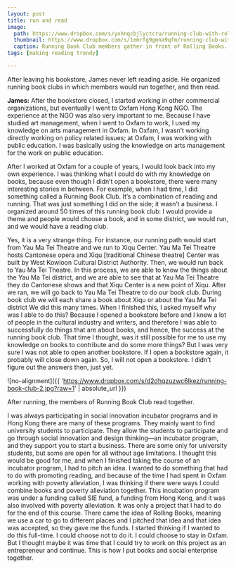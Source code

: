 ```yaml
---
layout: post
title: run and read
image:
  path: https://www.dropbox.com/s/yxhnqcbjlyctcru/running-club-with-rollingbooks.png?raw=1
  thumbnail: https://www.dropbox.com/s/1emrfg9gmna9qfm/running-club-with-rollingbooks_thumbnail.png?raw=1
  caption: Running Book Club members gather in front of Rolling Books.
tags: [making reading trendy]

---
```


After leaving his bookstore, James never left reading aside. He organized running book clubs in which members would run together, and then read. 

<!--more-->

**James:** After the bookstore closed, I started working in other commercial organizations, but eventually I went to Oxfam Hong Kong NGO. The experience at the NGO was also very important to me. Because I have studied art management, when I went to Oxfam to work, I used my knowledge on arts management in Oxfam. In Oxfam, I wasn’t working directly working on policy related issues; at Oxfam, I was working with public education. I was basically using the knowledge on arts management for the work on public education.

After I worked at Oxfam for a couple of years, I would look back into my own experience. I was thinking what I could do with my knowledge on books, because even though I didn’t open a bookstore, there were many interesting stories in between. For example, when I had time, I did something called a Running Book Club. It’s a combination of reading and running. That was just something I did on the side; it wasn’t a business. I organized around 50 times of this running book club: I would provide a theme and people would choose a book, and in some district, we would run, and we would have a reading club. 

Yes, it is a very strange thing. For instance, our running path would start from Yau Ma Tei Theatre and we run to Xiqu Center. Yau Ma Tei Theatre hosts Cantonese opera and Xiqu [traditional Chinese theatre] Center was built by West Kowloon Cultural District Authority. Then, we would run back to Yau Ma Tei Theatre. In this process, we are able to know the things about the Yau Ma Tei district, and we are able to see that at Yau Ma Tei Theatre they do Cantonese shows and that Xiqu Center is a new point of Xiqu. After we ran, we will go back to Yau Ma Tei Theatre to do our book club. During book club we will each share a book about Xiqu or about the Yau Ma Tei district We did this many times. When I finished this, I asked myself why was I able to do this? Because I opened a bookstore before and I knew a lot of people in the cultural industry and writers, and therefore I was able to successfully do things that are about books, and hence, the success at the running book club. That time I thought, was it still possible for me to use my knowledge on books to contribute and do some more things? But I was very sure I was not able to open another bookstore. If I open a bookstore again, it probably will close down again. So, I will not open a bookstore. I didn’t figure out the answers then, just yet. 

![no-alignment]({{ 'https://www.dropbox.com/s/d2dhqzuzwc6lkez/running-book-club-2.jpg?raw=1' | absolute_url }})
  <figcaption>After running, the members of Running Book Club read together.</figcaption>
  
I was always participating in social innovation incubator programs and in Hong Kong there are many of these programs. They mainly want to find university students to participate. They allow the students to participate and go through social innovation and design thinking—an incubator program, and they support you to start a business. There are some only for university students, but some are open for all without age limitations. I thought this would be good for me, and when I finished taking the course of an incubator program, I had to pitch an idea. I wanted to do something that had to do with promoting reading, and because of the time I had spent in Oxfam working with poverty alleviation, I was thinking if there were ways I could combine books and poverty alleviation together. This incubation program was under a funding called SIE fund, a funding from Hong Kong, and it was also involved with poverty alleviation. It was only a project that I had to do for the end of this course. There came the idea of Rolling Books, meaning we use a car to go to different places and I pitched that idea and that idea was accepted, so they gave me the funds. I started thinking if I wanted to do this full-time. I could choose not to do it. I could choose to stay in Oxfam. But I thought maybe it was time that I could try to work on this project as an entrepreneur and continue. This is how I put books and social enterprise together.  

